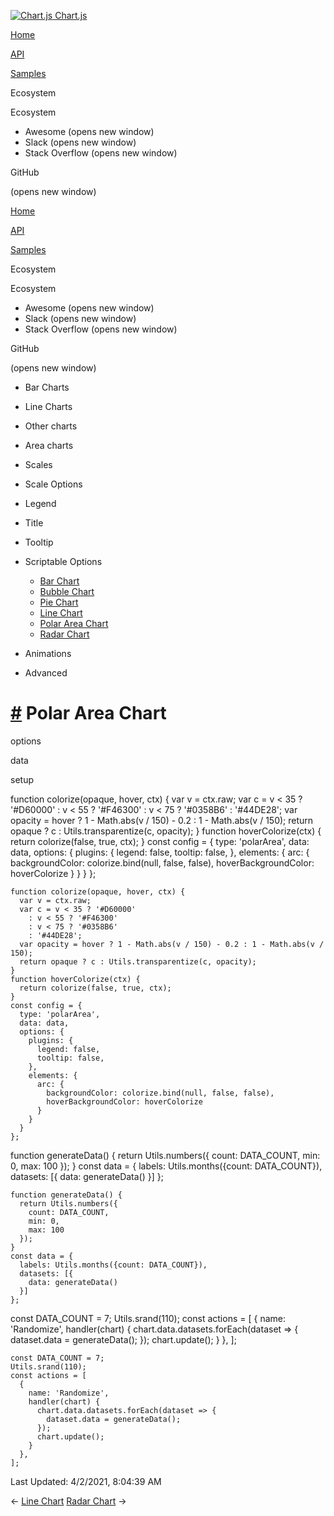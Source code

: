 <a href="/docs/3.0.0/" class="home-link router-link-active"><img src="/docs/3.0.0/favicon.ico" alt="Chart.js" class="logo" /> <span class="site-name can-hide">Chart.js</span></a>

<a href="/docs/3.0.0/" class="nav-link">Home</a>

<a href="/docs/3.0.0/api/" class="nav-link">API</a>

<a href="/docs/3.0.0/samples/" class="nav-link router-link-active">Samples</a>

<span class="title">Ecosystem</span> <span class="arrow down"></span>

<span class="title">Ecosystem</span> <span class="arrow right"></span>

-   Awesome
    <span class="sr-only">(opens new window)</span>
-   Slack
    <span class="sr-only">(opens new window)</span>
-   Stack Overflow
    <span class="sr-only">(opens new window)</span>

GitHub

<span class="sr-only">(opens new window)</span>

<a href="/docs/3.0.0/" class="nav-link">Home</a>

<a href="/docs/3.0.0/api/" class="nav-link">API</a>

<a href="/docs/3.0.0/samples/" class="nav-link router-link-active">Samples</a>

<span class="title">Ecosystem</span> <span class="arrow down"></span>

<span class="title">Ecosystem</span> <span class="arrow right"></span>

-   Awesome
    <span class="sr-only">(opens new window)</span>
-   Slack
    <span class="sr-only">(opens new window)</span>
-   Stack Overflow
    <span class="sr-only">(opens new window)</span>

GitHub

<span class="sr-only">(opens new window)</span>

-   Bar Charts <span class="arrow right"></span>

-   Line Charts <span class="arrow right"></span>

-   Other charts <span class="arrow right"></span>

-   Area charts <span class="arrow right"></span>

-   Scales <span class="arrow right"></span>

-   Scale Options <span class="arrow right"></span>

-   Legend <span class="arrow right"></span>

-   Title <span class="arrow right"></span>

-   Tooltip <span class="arrow right"></span>

-   Scriptable Options <span class="arrow down"></span>

    -   <a href="/docs/3.0.0/samples/scriptable/bar.html" class="sidebar-link">Bar Chart</a>
    -   <a href="/docs/3.0.0/samples/scriptable/bubble.html" class="sidebar-link">Bubble Chart</a>
    -   <a href="/docs/3.0.0/samples/scriptable/pie.html" class="sidebar-link">Pie Chart</a>
    -   <a href="/docs/3.0.0/samples/scriptable/line.html" class="sidebar-link">Line Chart</a>
    -   <a href="/docs/3.0.0/samples/scriptable/polar.html" class="active sidebar-link">Polar Area Chart</a>
    -   <a href="/docs/3.0.0/samples/scriptable/radar.html" class="sidebar-link">Radar Chart</a>

-   Animations <span class="arrow right"></span>

-   Advanced <span class="arrow right"></span>

<a href="#polar-area-chart" class="header-anchor">#</a> Polar Area Chart
========================================================================

options

data

setup

<a href="https://github.com/chartjs/Chart.js/blob/master/docs/samples/scriptable/polar.md" class="code-editor-tool fab fa-github fa-lg" title="View on GitHub"></a>

function colorize(opaque, hover, ctx) { var v = ctx.raw; var c = v &lt; 35 ? '\#D60000' : v &lt; 55 ? '\#F46300' : v &lt; 75 ? '\#0358B6' : '\#44DE28'; var opacity = hover ? 1 - Math.abs(v / 150) - 0.2 : 1 - Math.abs(v / 150); return opaque ? c : Utils.transparentize(c, opacity); } function hoverColorize(ctx) { return colorize(false, true, ctx); } const config = { type: 'polarArea', data: data, options: { plugins: { legend: false, tooltip: false, }, elements: { arc: { backgroundColor: colorize.bind(null, false, false), hoverBackgroundColor: hoverColorize } } } };

    function colorize(opaque, hover, ctx) {
      var v = ctx.raw;
      var c = v < 35 ? '#D60000'
        : v < 55 ? '#F46300'
        : v < 75 ? '#0358B6'
        : '#44DE28';
      var opacity = hover ? 1 - Math.abs(v / 150) - 0.2 : 1 - Math.abs(v / 150);
      return opaque ? c : Utils.transparentize(c, opacity);
    }
    function hoverColorize(ctx) {
      return colorize(false, true, ctx);
    }
    const config = {
      type: 'polarArea',
      data: data,
      options: {
        plugins: {
          legend: false,
          tooltip: false,
        },
        elements: {
          arc: {
            backgroundColor: colorize.bind(null, false, false),
            hoverBackgroundColor: hoverColorize
          }
        }
      }
    };

function generateData() { return Utils.numbers({ count: DATA\_COUNT, min: 0, max: 100 }); } const data = { labels: Utils.months({count: DATA\_COUNT}), datasets: \[{ data: generateData() }\] };

    function generateData() {
      return Utils.numbers({
        count: DATA_COUNT,
        min: 0,
        max: 100
      });
    }
    const data = {
      labels: Utils.months({count: DATA_COUNT}),
      datasets: [{
        data: generateData()
      }]
    };

const DATA\_COUNT = 7; Utils.srand(110); const actions = \[ { name: 'Randomize', handler(chart) { chart.data.datasets.forEach(dataset =&gt; { dataset.data = generateData(); }); chart.update(); } }, \];

    const DATA_COUNT = 7;
    Utils.srand(110);
    const actions = [
      {
        name: 'Randomize',
        handler(chart) {
          chart.data.datasets.forEach(dataset => {
            dataset.data = generateData();
          });
          chart.update();
        }
      },
    ];

<span class="prefix">Last Updated:</span> <span class="time">4/2/2021, 8:04:39 AM</span>

<span class="prev"> ← <a href="/docs/3.0.0/samples/scriptable/line.html" class="prev">Line Chart</a> </span> <span class="next"> [Radar Chart](/docs/3.0.0/samples/scriptable/radar.html) → </span>
